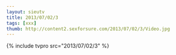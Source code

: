 ```yaml
--- 
layout: sieutv
title: 2013/07/02/3
tags: [xxx]
thumb: http://content2.sexforsure.com/2013/07/02/3/Video.jpg
---
```

{% include tvpro src="2013/07/02/3" %} 

